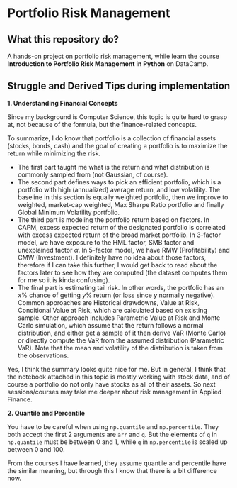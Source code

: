 # Portfolio Risk Management

## What this repository do?

A hands-on project on portfolio risk management, while learn the course **Introduction to Portfolio Risk Management in Python** on DataCamp.

## Struggle and Derived Tips during implementation

**1. Understanding Financial Concepts**

Since my background is Computer Science, this topic is quite hard to grasp at, not because of the formula, but the finance-related concepts.

To summarize, I do know that portfolio is a collection of financial assets (stocks, bonds, cash) and the goal of creating a portfolio is to maximize the return while minimizing the risk.
- The first part taught me what is the return and what distribution is commonly sampled from (not Gaussian, of course). 
- The second part defines ways to pick an efficient portfolio, which is a portfolio with high (annualized) average return, and low volatility. The baseline in this section is equally weighted portfolio, then we improve to weighted, market-cap weighted, Max Sharpe Ratio portfolio and finally Global Minimum Volatility portfolio.
- The third part is modeling the portfolio return based on factors. In CAPM, excess expected return of the designated portfolio is correlated with excess expected return of the broad market portfolio. In 3-factor model, we have exposure to the HML factor, SMB factor and unexplained factor $\alpha$. In 5-factor model, we have RMW (Profitability) and CMW (Investment). I definitely have no idea about those factors, therefore if I can take this further, I would get back to read about the factors later to see how they are computed (the dataset computes them for me so it is kinda confusing).
- The final part is estimating tail risk. In other words, the portfolio has an $x$% chance of getting $y$% return (or loss since $y$ normally negative). Common approaches are Historical drawdowns, Value at Risk, Conditional Value at Risk, which are calculated based on existing sample. Other approach includes Parametric Value at Risk and Monte Carlo simulation, which assume that the return follows a normal distribution, and either get a sample of it then derive VaR (Monte Carlo) or directly compute the VaR from the assumed distribution (Parametric VaR). Note that the mean and volatility of the distribution is taken from the observations.

Yes, I think the summary looks quite nice for me. But in general, I think that the notebook attached in this topic is mostly working with stock data, and of course a portfolio do not only have stocks as all of their assets. So next sessions/courses may take me deeper about risk management in Applied Finance.

**2. Quantile and Percentile**

You have to be careful when using `np.quantile` and `np.percentile`. They both accept the first 2 arguments are `arr` and `q`. But the elements of `q` in `np.quantile` must be between 0 and 1, while `q` in `np.percentile` is scaled up between 0 and 100.

From the courses I have learned, they assume quantile and percentile have the similar meaning, but through this I know that there is a bit difference now.

